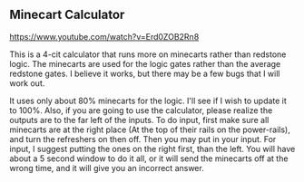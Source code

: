 ## Minecart Calculator

https://www.youtube.com/watch?v=Erd0ZOB2Rn8

This is a 4-cit calculator that runs more on minecarts rather than redstone logic. The minecarts are used for the logic gates rather than the average redstone gates. I believe it works, but there may be a few bugs that I will work out.

It uses only about 80% minecarts for the logic. I'll see if I wish to update it to 100%. Also, if you are going to use the calculator, please realize the outputs are to the far left of the inputs. To do input, first make sure all minecarts are at the right place (At the top of their rails on the power-rails), and turn the refreshers on then off. Then you may put in your input. For input, I suggest putting the ones on the right first, than the left. You will have about a 5 second window to do it all, or it will send the minecarts off at the wrong time, and it will give you an incorrect answer.

